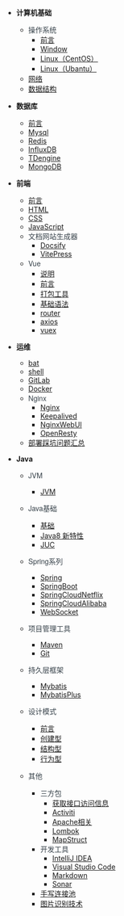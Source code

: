 - **计算机基础**
  - <span style="font-weight:normal; font-size:14px; color:#364149; font-family:Source Sans Pro,Helvetica Neue,Arial,sans-serif">操作系统</span>
    - [前言](01-计算机基础知识/操作系统/)
    - [Window](01-计算机基础知识/操作系统/Windows.md)
    - [Linux（CentOS）](01-计算机基础知识/操作系统/Linux（CentOS）.md)
    - [Linux（Ubantu）](01-计算机基础知识/操作系统/Linux（Ubantu）.md)
  - [网络](01-计算机基础知识/网络/)
  - [数据结构](01-计算机基础知识/数据结构/)


- **数据库**
  - [前言](02-数据库/)
  - [Mysql](02-数据库/01-Mysql.md)
  - [Redis](02-数据库/02-Redis.md)
  - [InfluxDB](02-数据库/03-InfluxDB.md)
  - [TDengine](02-数据库/04-TDengine.md)
  - [MongoDB](02-数据库/05-MongoDB.md)
  

- **前端**
  - [前言](03-前端/)
  - [HTML](03-前端/HTML.md)
  - [CSS](03-前端/CSS.md)
  - [JavaScript](03-前端/JavaScript.md)
  - <span style="font-weight:normal; font-size:14px; color:#364149; font-family:Source Sans Pro,Helvetica Neue,Arial,sans-serif">文档网站生成器</span>
    - [Docsify](03-前端/文档网站生成器/Docsify.md)  
    - [VitePress](03-前端/文档网站生成器/VitePress.md) 
  - <span style="font-weight:normal; font-size:14px; color:#364149; font-family:Source Sans Pro,Helvetica Neue,Arial,sans-serif">Vue</span>
    - [说明](03-前端/Vue/)
    - [前言](03-前端/Vue/1-前言.md)
    - [打包工具](03-前端/Vue/2-打包工具.md)
    - [基础语法](03-前端/Vue/3-基础语法.md)
    - [router](03-前端/Vue/4-router.md)
    - [axios](03-前端/Vue/5-axios.md)
    - [vuex](03-前端/Vue/6-vuex.md)


- **运维**
  - [bat](04-运维/bat.md)
  - [shell](04-运维/shell.md)
  - [GitLab](04-运维/GitLab.md)
  - [Docker](04-运维/Docker.md)
  - <span style="font-weight:normal; font-size:14px; color:#364149; font-family:Source Sans Pro,Helvetica Neue,Arial,sans-serif">Nginx</span>
    - [Nginx](04-运维/Nginx/Nginx.md)
    - [Keepalived](04-运维/Nginx/Keepalived.md)
    - [NginxWebUI](04-运维/Nginx/NginxWebUI.md)
    - [OpenResty](04-运维/Nginx/OpenResty.md)
  - [部署踩坑问题汇总](04-运维/运维问题汇总.md)   


- **Java**
  - <span style="font-weight:normal; font-size:14px; color:#364149; font-family:Source Sans Pro,Helvetica Neue,Arial,sans-serif">JVM</span>
    - [JVM](05-Java/1.JVM/JVM.md)
  - <span style="font-weight:normal; font-size:14px; color:#364149; font-family:Source Sans Pro,Helvetica Neue,Arial,sans-serif">Java基础</span>
    - [基础](05-Java/2.Java基础/基础.md)
    - [Java8 新特性](05-Java/2.Java基础/Java8新特性.md)
    - [JUC](05-Java/2.Java基础/JUC.md)
  - <span style="font-weight:normal; font-size:14px; color:#364149; font-family:Source Sans Pro,Helvetica Neue,Arial,sans-serif">Spring系列</span>
    - [Spring](05-Java/3.Spring系列/Spring.md)
    - [SpringBoot](05-Java/3.Spring系列/SpringBoot.md)
    - [SpringCloudNetflix](05-Java/SpringCloudNetflix.md) 
    - [SpringCloudAlibaba](05-Java/SpringCloudAlibaba.md) 
    - [WebSocket](05-Java/3.Spring系列/WebSocket.md)
  - <span style="font-weight:normal; font-size:14px; color:#364149; font-family:Source Sans Pro,Helvetica Neue,Arial,sans-serif">项目管理工具</span>
    - [Maven](05-Java/4.项目管理工具/Maven.md)
    - [Git](05-Java/4.项目管理工具/Git.md)
  - <span style="font-weight:normal; font-size:14px; color:#364149; font-family:Source Sans Pro,Helvetica Neue,Arial,sans-serif">持久层框架</span>
    - [Mybatis](05-Java/5.持久层框架/Mybatis.md)
    - [MybatisPlus](05-Java/5.持久层框架/MybatisPlus.md)
  - <span style="font-weight:normal; font-size:14px; color:#364149; font-family:Source Sans Pro,Helvetica Neue,Arial,sans-serif">设计模式</span>
      - [前言](05-Java/设计模式/)
      - [创建型](05-Java/设计模式/创建型.md)
      - [结构型](05-Java/设计模式/结构型.md)
      - [行为型](05-Java//设计模式/行为型.md)

  - <span style="font-weight:normal; font-size:14px; color:#364149; font-family:Source Sans Pro,Helvetica Neue,Arial,sans-serif">其他</span>
    - <span style="font-weight:normal; font-size:14px; color:#364149; font-family:Source Sans Pro,Helvetica Neue,Arial,sans-serif">三方包</span>
      - [获取接口访问信息](05-Java/其他/三方包/获取接口访问信息.md)
      - [Activiti](05-Java/其他/三方包/Activiti.md)
      - [Apache相关](05-Java/其他/三方包/Apache相关.md)
      - [Lombok](05-Java/其他/三方包/Lombok.md)
      - [MapStruct](05-Java/其他/三方包/MapStruct.md)
    - <span style="font-weight:normal; font-size:14px; color:#364149; font-family:Source Sans Pro,Helvetica Neue,Arial,sans-serif">开发工具</span>
      - [IntelliJ IDEA](05-Java/其他/开发工具/IntelliJ%20IDEA.md)
      - [Visual Studio Code](05-Java/其他/开发工具/Visual%20Studio%20Code.md)
      - [Markdown](05-Java/其他/开发工具/markdown.md)
      - [Sonar](05-Java/其他/开发工具/Sonar.md)
    - [手写连接池](05-Java/其他/手写连接池.md)
    - [图片识别技术](05-Java/其他/图片识别技术.md)


 
